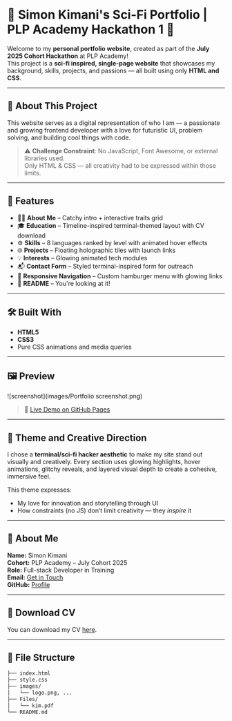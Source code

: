 # 💼 Simon Kimani's Sci-Fi Portfolio | PLP Academy Hackathon 1 🚀

Welcome to my **personal portfolio website**, created as part of the **July 2025 Cohort Hackathon** at PLP Academy!  
This project is a **sci-fi inspired, single-page website** that showcases my background, skills, projects, and passions — all built using only **HTML and CSS**.

---

## 🎯 About This Project

This website serves as a digital representation of who I am — a passionate and growing frontend developer with a love for futuristic UI, problem solving, and building cool things with code.

> ⚠️ **Challenge Constraint**: No JavaScript, Font Awesome, or external libraries used.  
Only HTML & CSS — all creativity had to be expressed within those limits.

---

## 🧩 Features

- 🧑‍💻 **About Me** – Catchy intro + interactive traits grid  
- 🎓 **Education** – Timeline-inspired terminal-themed layout with CV download  
- ⚙️ **Skills** – 8 languages ranked by level with animated hover effects  
- 🌐 **Projects** – Floating holographic tiles with launch links  
- 💡 **Interests** – Glowing animated tech modules  
- 📬 **Contact Form** – Styled terminal-inspired form for outreach  
- 🧭 **Responsive Navigation** – Custom hamburger menu with glowing links  
- 📄 **README** – You're looking at it!

---

## 🛠️ Built With

- **HTML5**
- **CSS3**  
- Pure CSS animations and media queries

---

## 🖼️ Preview

![screenshot](images/Portfolio screenshot.png)
> 📍 [Live Demo on GitHub Pages](https://yourusername.github.io/portfolio)

---

## 🎨 Theme and Creative Direction

I chose a **terminal/sci-fi hacker aesthetic** to make my site stand out visually and creatively. Every section uses glowing highlights, hover animations, glitchy reveals, and layered visual depth to create a cohesive, immersive feel.

This theme expresses:
- My love for innovation and storytelling through UI
- How constraints (no JS) don’t limit creativity — they *inspire* it

---

## 👤 About Me

**Name:** Simon Kimani  
**Cohort:** PLP Academy – July Cohort 2025  
**Role:** Full-stack Developer in Training  
**Email:** [Get in Touch](kimanisimon856@gmail.com)  
**GitHub:** [Profile](https://github.com/SkimaniKings)  

---

## 📄 Download CV

You can download my CV [here](Files/kim.pdf).

---

## 📂 File Structure

```bash
├── index.html
├── style.css
├── images/
│   └── logo.png, ...
├── Files/
│   └── kim.pdf
└── README.md

